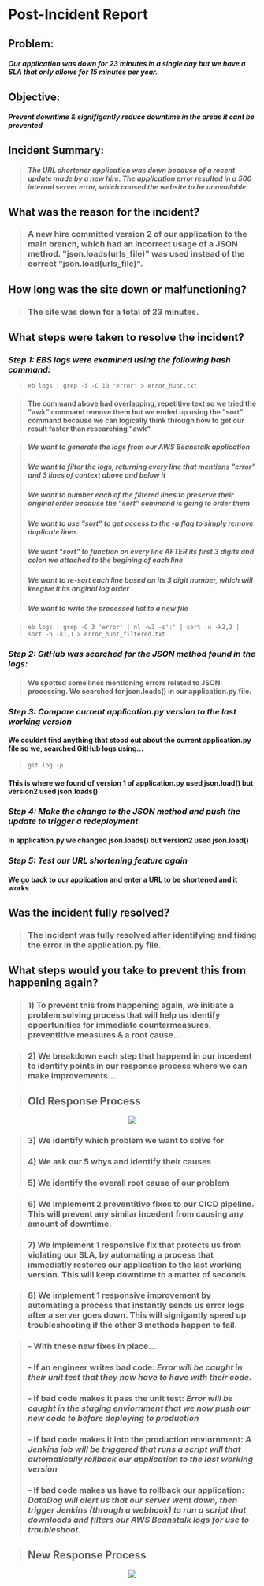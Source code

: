 # Post-Incident Report

## Problem:
#### _Our application was down for 23 minutes in a single day but we have a SLA that only allows for 15 minutes per year._ 

## Objective:
#### _Prevent downtime & signifigantly reduce downtime in the areas it cant be prevented_
## Incident Summary:
> #### _The URL shortener application was down because of a recent update made by a new hire. The application error resulted in a 500 internal server error, which caused the website to be unavailable._

## What was the reason for the incident?
> ### A new hire committed version 2 of our application to the main branch, which had an incorrect usage of a JSON method. "json.loads(urls_file)" was used instead of the correct "json.load(urls_file)".

## How long was the site down or malfunctioning?
> ### The site was down for a total of 23 minutes.

## What steps were taken to resolve the incident?
### _Step 1: EBS logs were examined using the following bash command:_ 

> ```
> eb logs | grep -i -C 10 "error" > error_hunt.txt
> ```

> #### The command above had overlapping, repetitive text so we tried the "awk" command remove them but we ended up using the "sort" command because we can logically think through how to get our result faster than researching "awk"

> ##### _We want to generate the logs from our AWS Beanstalk application_
> ##### _We want to filter the logs, returning every line that mentions "error" and 3 lines of context above and below it_
> ##### _We want to number each of the filtered lines to preserve their original order because the "sort" command is going to order them_
> ##### _We want to use "sort" to get access to the -u flag to simply remove duplicate lines_
> ##### _We want "sort" to function on every line AFTER its first 3 digits and colon we attached to the begining of each line_
> ##### _We want to re-sort each line based on its 3 digit number, which will keegive it its original log order_
> ##### _We want to write the processed list to a new file_

> ```
> eb logs | grep -C 3 'error' | nl -w3 -s':' | sort -u -k2,2 | sort -n -k1,1 > error_hunt_filtered.txt
> ```

### _Step 2: GitHub was searched for the JSON method found in the logs:_ 
>#### We spotted some lines mentioning errors related to JSON processing. We searched for json.loads() in our application.py file. 

### _Step 3: Compare current application.py version to the last working version_
#### We couldnt find anything that stood out about the current application.py file so we, searched GitHub logs using...
> ```
> git log -p
>```
#### This is where we found of version 1 of application.py used json.load() but version2 used json.loads()

### _Step 4: Make the change to the JSON method and push the update to trigger a redeployment_
#### In application.py we changed json.loads() but version2 used json.load()

### _Step 5: Test our URL shortening feature again_
#### We go back to our application and enter a URL to be shortened and it works

## Was the incident fully resolved?
> ### The incident was fully resolved after identifying and fixing the error in the application.py file.

## What steps would you take to prevent this from happening again?
> ### 1) To prevent this from happening again, we initiate a problem solving process that will help us identify oppertunities for immediate countermeasures, preventitive measures & a root cause...

> ### 2) We breakdown each step that happend in our incedent to identify points in our response process where we can make improvements...

> ## Old Response Process
<p align="center">
<img src="https://github.com/djtoler/dp3-1/blob/main/assets/5.drawio.png">
</p>

> ### 3) We identify which problem we want to solve for
> ### 4) We ask our 5 whys and identify their causes
> ### 5) We identify the overall root cause of our problem

> ### 6) We implement 2 preventitive fixes to our CICD pipeline. This will prevent any similar incedent from causing any amount of downtime.

> ### 7) We implement 1 responsive fix that protects us from violating our SLA, by automating a process that immediatly restores our application to the last working version. This will keep downtime to a matter of seconds.

> ### 8) We implement 1 responsive improvement by automating a process that instantly sends us error logs after a server goes down. This will signigantly speed up troubleshooting if the other 3 methods happen to fail.

> ### - With these new fixes in place...
> ### - If an engineer writes bad code: _Error will be caught in their unit test that they now have to have with their code._
> ### - If bad code makes it pass the unit test: _Error will be caught in the staging enviornment that we now push our new code to before deploying to production_
> ### - If bad code makes it into the production enviornment: _A Jenkins job will be triggered that runs a script will that automatically rollback our application to the last working version_ 
> ### - If bad code makes us have to rollback our application: _DataDog will alert us that our server went down, then trigger Jenkins (through a webhook) to run a script that downloads and filters our AWS Beanstalk logs for use to troubleshoot._ 

> ## New Response Process
<p align="center">
<img src="https://github.com/djtoler/dp3-1/blob/main/assets/7.drawio.png">
</p>

